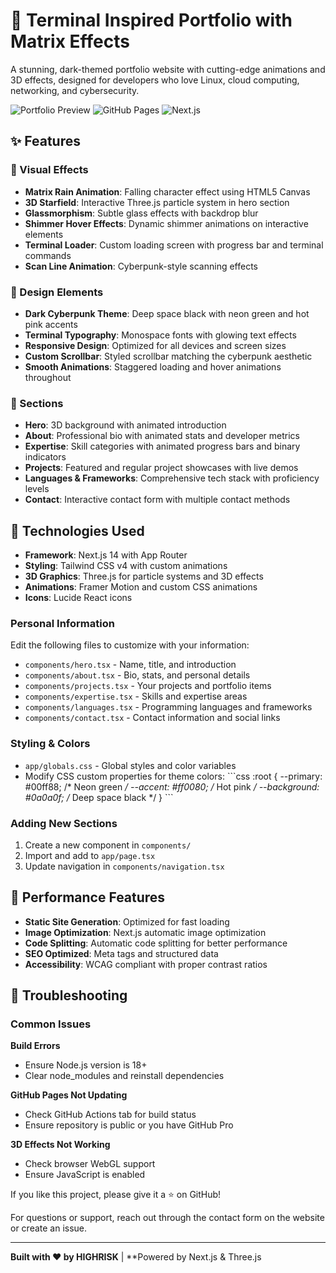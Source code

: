 # 🌟 Terminal Inspired Portfolio with Matrix Effects

A stunning, dark-themed portfolio website with cutting-edge animations and 3D effects, designed for developers who love Linux, cloud computing, networking, and cybersecurity.

![Portfolio Preview](https://img.shields.io/badge/Status-Live-brightgreen) ![GitHub Pages](https://img.shields.io/badge/Deployed%20on-GitHub%20Pages-blue) ![Next.js](https://img.shields.io/badge/Built%20with-Next.js-black)

[logo]: https://raw.githubusercontent.com/kunwarxshashank/Portfolio/refs/heads/main/public/screenshots/1.png "Screenshot 1"

## ✨ Features

### 🎨 Visual Effects
- **Matrix Rain Animation**: Falling character effect using HTML5 Canvas
- **3D Starfield**: Interactive Three.js particle system in hero section
- **Glassmorphism**: Subtle glass effects with backdrop blur
- **Shimmer Hover Effects**: Dynamic shimmer animations on interactive elements
- **Terminal Loader**: Custom loading screen with progress bar and terminal commands
- **Scan Line Animation**: Cyberpunk-style scanning effects

### 🎯 Design Elements
- **Dark Cyberpunk Theme**: Deep space black with neon green and hot pink accents
- **Terminal Typography**: Monospace fonts with glowing text effects
- **Responsive Design**: Optimized for all devices and screen sizes
- **Custom Scrollbar**: Styled scrollbar matching the cyberpunk aesthetic
- **Smooth Animations**: Staggered loading and hover animations throughout

### 📱 Sections
- **Hero**: 3D background with animated introduction
- **About**: Professional bio with animated stats and developer metrics
- **Expertise**: Skill categories with animated progress bars and binary indicators
- **Projects**: Featured and regular project showcases with live demos
- **Languages & Frameworks**: Comprehensive tech stack with proficiency levels
- **Contact**: Interactive contact form with multiple contact methods

## 🚀 Technologies Used

- **Framework**: Next.js 14 with App Router
- **Styling**: Tailwind CSS v4 with custom animations
- **3D Graphics**: Three.js for particle systems and 3D effects
- **Animations**: Framer Motion and custom CSS animations
- **Icons**: Lucide React icons

### Personal Information
Edit the following files to customize with your information:

- `components/hero.tsx` - Name, title, and introduction
- `components/about.tsx` - Bio, stats, and personal details
- `components/projects.tsx` - Your projects and portfolio items
- `components/expertise.tsx` - Skills and expertise areas
- `components/languages.tsx` - Programming languages and frameworks
- `components/contact.tsx` - Contact information and social links

### Styling & Colors
- `app/globals.css` - Global styles and color variables
- Modify CSS custom properties for theme colors:
  \`\`\`css
  :root {
    --primary: #00ff88;    /* Neon green */
    --accent: #ff0080;     /* Hot pink */
    --background: #0a0a0f; /* Deep space black */
  }
  \`\`\`

### Adding New Sections
1. Create a new component in `components/`
2. Import and add to `app/page.tsx`
3. Update navigation in `components/navigation.tsx`

## 🎯 Performance Features

- **Static Site Generation**: Optimized for fast loading
- **Image Optimization**: Next.js automatic image optimization
- **Code Splitting**: Automatic code splitting for better performance
- **SEO Optimized**: Meta tags and structured data
- **Accessibility**: WCAG compliant with proper contrast ratios

## 🐛 Troubleshooting

### Common Issues

**Build Errors**
- Ensure Node.js version is 18+
- Clear node_modules and reinstall dependencies

**GitHub Pages Not Updating**
- Check GitHub Actions tab for build status
- Ensure repository is public or you have GitHub Pro

**3D Effects Not Working**
- Check browser WebGL support
- Ensure JavaScript is enabled


If you like this project, please give it a ⭐ on GitHub!

For questions or support, reach out through the contact form on the website or create an issue.

---

**Built with ❤️ by HIGHRISK** | **Powered by Next.js & Three.js
